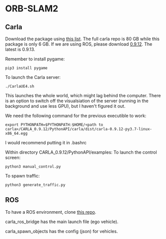 # ORB-SLAM2
## Carla
Download the package using [this list](https://github.com/carla-simulator/carla/blob/master/Docs/download.md). 
The full carla repo is 80 GB while this package is only 6 GB. 
If we are using ROS, please download [0.9.12](https://github.com/carla-simulator/carla/releases/tag/0.9.12/). The latest is 0.9.13. 

Remember to install pygame: 
```
pip3 install pygame
```

To launch the Carla server:
```
./CarlaUE4.sh
```
This launches the whole world, which might lag behind the computer. 
There is an option to switch off the visualsiation of the server (running in the background and use less GPU), but I haven't figured it out. 

We need the following command for the previous executible to work: 
```
export PYTHONPATH=$PYTHONPATH:$HOME/<path to carla>/CARLA_0.9.12/PythonAPI/carla/dist/carla-0.9.12-py3.7-linux-x86_64.egg
```
I would recommend putting it in .bashrc

Within directory CARLA_0.9.12/PythonAPI/examples: 
To launch the control screen: 
```
python3 manual_control.py
```
To spawn traffic: 
```
python3 generate_traffic.py
```

## ROS
To have a ROS environment, clone [this repo](https://github.com/carla-simulator/ros-bridge).

carla_ros_bridge has the main launch file (ego vehicle).

carla_spawn_objects has the config (json) for vehicles. 

